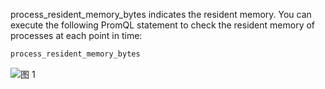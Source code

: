 process_resident_memory_bytes indicates the resident memory. You can execute the following PromQL statement to check the resident memory of processes at each point in time:

```SQL
process_resident_memory_bytes
```

![图 1](/img/src/metrics/index/05fb22cee34c8397d46699269a74dc27714cd59547c16c5faeebb0aece8e2aed.png)
